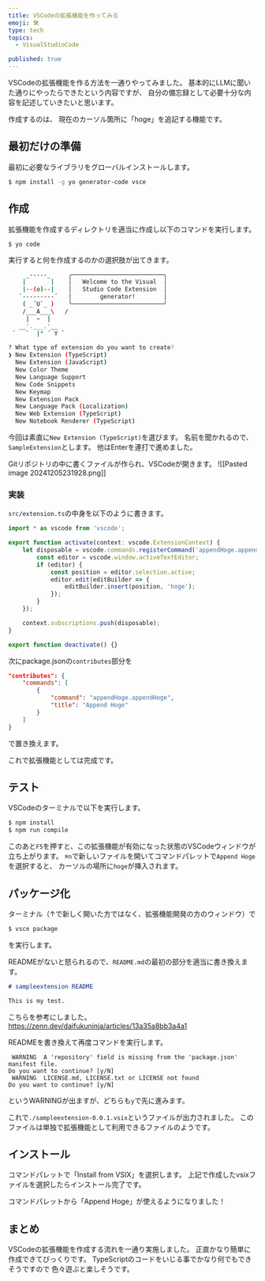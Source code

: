 ```yaml
---
title: VSCodeの拡張機能を作ってみる
emoji: 🛠️
type: tech
topics:
  - VisualStudioCode

published: true
---
```

VSCodeの拡張機能を作る方法を一通りやってみました。 基本的にLLMに聞いた通りにやったらできたという内容ですが、 自分の備忘録として必要十分な内容を記述していきたいと思います。

作成するのは、 現在のカーソル箇所に「hoge」を追記する機能です。
## 最初だけの準備
最初に必要なライブラリをグローバルインストールします。
```bash
$ npm install -g yo generator-code vsce
```
## 作成
拡張機能を作成するディレクトリを適当に作成し以下のコマンドを実行します。
```
$ yo code
```
実行すると何を作成するのかの選択肢が出てきます。
```bash
     _-----_     ╭──────────────────────────╮
    |       |    │   Welcome to the Visual  │
    |--(o)--|    │   Studio Code Extension  │
   `---------´   │        generator!        │
    ( _´U`_ )    ╰──────────────────────────╯
    /___A___\   /
     |  ~  |
   __'.___.'__
 ´   `  |° ´ Y `

? What type of extension do you want to create?
❯ New Extension (TypeScript)
  New Extension (JavaScript)
  New Color Theme
  New Language Support
  New Code Snippets
  New Keymap
  New Extension Pack
  New Language Pack (Localization)
  New Web Extension (TypeScript)
  New Notebook Renderer (TypeScript)
```
今回は素直に`New Extension (TypeScript)`を選びます。 名前を聞かれるので、`SampleExtension`とします。 他はEnterを連打で進めました。

Gitリポジトリの中に書くファイルが作られ、VSCodeが開きます。 ![[Pasted image 20241205231928.png]]
### 実装
`src/extension.ts`の中身を以下のように書きます。
```typescript:src/extensions.ts
import * as vscode from 'vscode';

export function activate(context: vscode.ExtensionContext) {
    let disposable = vscode.commands.registerCommand('appendHoge.appendHoge', () => {
        const editor = vscode.window.activeTextEditor;
        if (editor) {
            const position = editor.selection.active;
            editor.edit(editBuilder => {
                editBuilder.insert(position, 'hoge');
            });
        }
    });

    context.subscriptions.push(disposable);
}

export function deactivate() {}
```
次にpackage.jsonの`contributes`部分を
```json:package.json
"contributes": {
    "commands": [
        {
            "command": "appendHoge.appendHoge",
            "title": "Append Hoge"
        }
    ]
}
```
で置き換えます。

これで拡張機能としては完成です。
## テスト
VSCodeのターミナルで以下を実行します。
```bash
$ npm install
$ npm run compile
```
このあと`F5`を押すと、この拡張機能が有効になった状態のVSCodeウィンドウが立ち上がります。 `⌘n`で新しいファイルを開いてコマンドパレットで`Append Hoge`を選択すると、 カーソルの場所に`hoge`が挿入されます。
## パッケージ化
ターミナル（↑で新しく開いた方ではなく、拡張機能開発の方のウィンドウ）で
```bash
$ vsce package
```
を実行します。

READMEがないと怒られるので、`README.md`の最初の部分を適当に書き換えます。
```markdown
# sampleextension README

This is my test.
```
こちらを参考にしました。
https://zenn.dev/daifukuninja/articles/13a35a8bb3a4a1

READMEを書き換えて再度コマンドを実行します。
```
 WARNING  A 'repository' field is missing from the 'package.json' manifest file.
Do you want to continue? [y/N]
 WARNING  LICENSE.md, LICENSE.txt or LICENSE not found
Do you want to continue? [y/N]
```
というWARNINGが出ますが、どちらも`y`で先に進みます。

これで`./sampleextension-0.0.1.vsix`というファイルが出力されました。 このファイルは単独で拡張機能として利用できるファイルのようです。
## インストール
コマンドパレットで「Install from VSIX」を選択します。 上記で作成したvsixファイルを選択したらインストール完了です。

コマンドパレットから「Append Hoge」が使えるようになりました！
## まとめ
VSCodeの拡張機能を作成する流れを一通り実施しました。 正直かなり簡単に作成できてびっくりです。 TypeScriptのコードをいじる事でかなり何でもできそうですので 色々遊ぶと楽しそうです。
